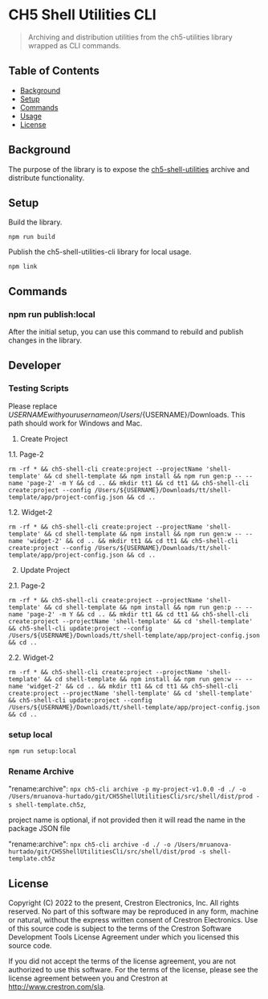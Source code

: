 # CH5 Shell Utilities CLI

> Archiving and distribution utilities from the ch5-utilities library wrapped as CLI commands.

## Table of Contents

- [Background](#background)
- [Setup](#setup)
- [Commands](#commands)
- [Usage](#usage)
- [License](#license)

## Background

The purpose of the library is to expose the [ch5-shell-utilities](https://github.com/Crestron/CH5ShellUtilitiesCli) archive and distribute functionality.

## Setup

Build the library.
```
npm run build
```

Publish the ch5-shell-utilities-cli library for local usage.
```
npm link
```

## Commands

### npm run publish:local

After the initial setup, you can use this command to rebuild and publish changes in the library.

## Developer

### Testing Scripts

Please replace ${USERNAME} with your username on /Users/${USERNAME}/Downloads. This path should work for Windows and Mac.

1. Create Project

1.1. Page-2

`rm -rf * && ch5-shell-cli create:project --projectName 'shell-template' && cd shell-template && npm install && npm run gen:p -- --name 'page-2' -m Y && cd .. && mkdir tt1 && cd tt1 && ch5-shell-cli create:project --config /Users/${USERNAME}/Downloads/tt/shell-template/app/project-config.json && cd ..`

1.2. Widget-2

`rm -rf * && ch5-shell-cli create:project --projectName 'shell-template' && cd shell-template && npm install && npm run gen:w -- --name 'widget-2' && cd .. && mkdir tt1 && cd tt1 && ch5-shell-cli create:project --config /Users/${USERNAME}/Downloads/tt/shell-template/app/project-config.json && cd ..`

2. Update Project

2.1. Page-2

`rm -rf * && ch5-shell-cli create:project --projectName 'shell-template' && cd shell-template && npm install && npm run gen:p -- --name 'page-2' -m Y && cd .. && mkdir tt1 && cd tt1 && ch5-shell-cli create:project --projectName 'shell-template' && cd 'shell-template' && ch5-shell-cli update:project --config /Users/${USERNAME}/Downloads/tt/shell-template/app/project-config.json && cd ..`

2.2. Widget-2

`rm -rf * && ch5-shell-cli create:project --projectName 'shell-template' && cd shell-template && npm install && npm run gen:w -- --name 'widget-2' && cd .. && mkdir tt1 && cd tt1 && ch5-shell-cli create:project --projectName 'shell-template' && cd 'shell-template' && ch5-shell-cli update:project --config /Users/${USERNAME}/Downloads/tt/shell-template/app/project-config.json && cd ..`

### setup local
`npm run setup:local`

### Rename Archive

"rename:archive": `npx ch5-cli archive -p my-project-v1.0.0 -d ./ -o /Users/mruanova-hurtado/git/CH5ShellUtilitiesCli/src/shell/dist/prod -s shell-template.ch5z`,

project name is optional, if not provided then it will read the name in the package JSON file

"rename:archive": `npx ch5-cli archive -d ./ -o /Users/mruanova-hurtado/git/CH5ShellUtilitiesCli/src/shell/dist/prod -s shell-template.ch5z`

## License

Copyright (C) 2022 to the present, Crestron Electronics, Inc.
All rights reserved.
No part of this software may be reproduced in any form, machine
or natural, without the express written consent of Crestron Electronics.
Use of this source code is subject to the terms of the Crestron Software 
Development Tools License Agreement under which you licensed this source code.

If you did not accept the terms of the license agreement,
you are not authorized to use this software. For the terms of the license,
please see the license agreement between you and Crestron at http://www.crestron.com/sla.

